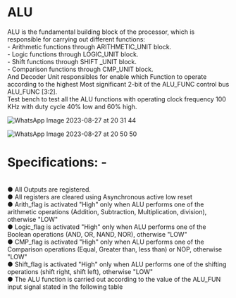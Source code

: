 # ALU
ALU is the fundamental building block of the processor,  which is responsible for carrying out different functions:
<br>- Arithmetic functions through ARITHMETIC_UNIT block.
<br>- Logic functions through LOGIC_UNIT block.
<br>- Shift functions through SHIFT _UNIT block.
<br>- Comparison functions through CMP_UNIT block. 
<br>And Decoder Unit responsibles for enable which Function to operate according to the highest Most significant 2-bit of the ALU_FUNC control bus ALU_FUNC [3:2].
<br>Test bench to test all the ALU functions with operating clock frequency 100 KHz with duty cycle 40% low and 60% high.

![WhatsApp Image 2023-08-27 at 20 31 44](https://github.com/BassantAhmedElbakry/ALU/assets/104600321/5d5a7f02-5eff-455c-abf6-9afe3b916f0f)

![WhatsApp Image 2023-08-27 at 20 50 50](https://github.com/BassantAhmedElbakry/ALU/assets/104600321/73fa44ee-1622-4763-bb8d-e413a59fa6a3)

# Specifications: -
<br>● All Outputs are registered. 
<br>● All registers are cleared using Asynchronous active low reset
<br>● Arith_flag is activated "High" only when ALU performs one of 
the arithmetic operations (Addition, Subtraction, Multiplication, 
division), otherwise "LOW"
<br>● Logic_flag is activated "High" only when ALU performs one of 
the Boolean operations (AND, OR, NAND, NOR), otherwise "LOW"
<br>● CMP_flag is activated "High" only when ALU performs one of 
the Comparison operations (Equal, Greater than, less than) or 
NOP, otherwise "LOW"
<br>● Shift_flag is activated "High" only when ALU performs one of 
the shifting operations (shift right, shift left), otherwise "LOW"
<br>● The ALU function is carried out according to the value of the 
ALU_FUN input signal stated in the following table


